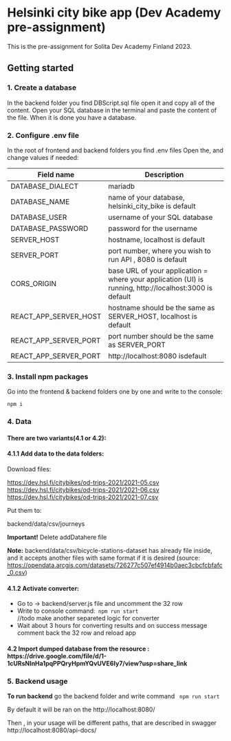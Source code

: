 # Helsinki city bike app (Dev Academy pre-assignment)

This is the pre-assignment for Solita Dev Academy Finland 2023.

## Getting started

<h3>1. Create a database</h3>

In the backend folder you find DBScript.sql file open it and copy all of the content.
Open your SQL database in the terminal and paste the content of the file.
When it is done you have a database.

<h3>2. Configure .env file</h3>

In the root of frontend and backend folders you find .env files
Open the, and change values if needed:

| Field name            | Description                                                                                                             |
|-----------------------|-------------------------------------------------------------------------------------------------------------------------|
| DATABASE_DIALECT      | mariadb                                                                                                                 |
| DATABASE_NAME         | name of your database, helsinki_city_bike is default                                                                    |
| DATABASE_USER         | username of your SQL database                                                                                           |
| DATABASE_PASSWORD     | password for the username                                                                                               |
| SERVER_HOST           | hostname, localhost is default                                                                                          |
| SERVER_PORT           | port number, where you wish to run API , 8080 is default                                                                |
| CORS_ORIGIN           | base URL of your application = where your application (UI) is running, http://localhost:3000 is default                 |
| REACT_APP_SERVER_HOST | hostname should be the same as SERVER_HOST, localhost is default                                                        |
| REACT_APP_SERVER_PORT | port number should be the same as SERVER_PORT                                                                           |
| REACT_APP_SERVER_PORT | http://localhost:8080   isdefault                                                                                       |

<h3>3. Install npm packages</h3>

Go into the frontend & backend folders one by one and write to the console:

<code>npm i</code>

<h3>4.  Data</h3> 
   <h4>There are two variants(4.1 or 4.2):</h4>
   <h4>4.1.1 Add data to the data folders:</h4> 

  Download files:
  
  https://dev.hsl.fi/citybikes/od-trips-2021/2021-05.csv <br/>
  https://dev.hsl.fi/citybikes/od-trips-2021/2021-06.csv <br/>
  https://dev.hsl.fi/citybikes/od-trips-2021/2021-07.csv <br/>
  
  Put them to: 
  
  backend/data/csv/journeys
  
  **Important!** Delete addDatahere file
  
  **Note:** backend/data/csv/bicycle-stations-dataset has already file inside, and it accepts another files with same format if it is desired 
  (source: https://opendata.arcgis.com/datasets/726277c507ef4914b0aec3cbcfcbfafc_0.csv)
  
  <h4>4.1.2 Activate converter:</h4> 
  
  <ul>
   <li>Go to -> backend/server.js file and uncomment the 32 row </li>
   <li>Write to console  command:<code> npm run start</code></li>  //todo make another separeted logic for converter
   <li>Wait about 3 hours for converting results and on success message comment back the 32 row and reload app</li>
  </ul>
  
  <h4>4.2 Import dumped database from the resource : https://drive.google.com/file/d/1-1cURsNInHa1pqPPQryHpmYQvUVE6Iy7/view?usp=share_link</h4> 
 
  
<h3>5. Backend usage</h3> 
<b>To run backend</b> go the backend folder and write command <code> npm run start</code>

By default it will be ran on the http://localhost:8080/

Then , in your usage will be different paths, that are described in swagger http://localhost:8080/api-docs/

  

  
